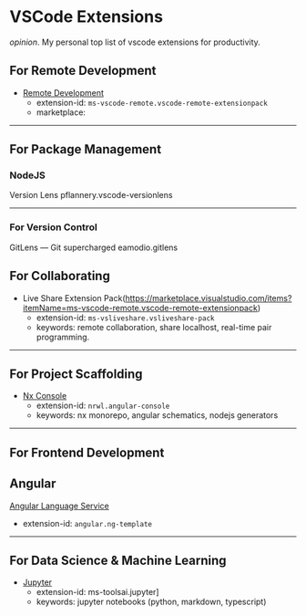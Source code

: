 # VSCode Extensions


_opinion_. My personal top list of vscode extensions for productivity.


## For Remote Development

- [Remote Development](https://marketplace.visualstudio.com/items?itemName=ms-vscode-remote.vscode-remote-extensionpack)
  - extension-id: `ms-vscode-remote.vscode-remote-extensionpack`
  - marketplace: 


---


## For Package Management


### NodeJS

Version Lens
pflannery.vscode-versionlens


---

### For Version Control


GitLens — Git supercharged
eamodio.gitlens

## For Collaborating

- Live Share Extension Pack(https://marketplace.visualstudio.com/items?itemName=ms-vscode-remote.vscode-remote-extensionpack)
  - extension-id: `ms-vsliveshare.vsliveshare-pack`
  - keywords: remote collaboration, share localhost, real-time pair programming.


--- 


## For Project Scaffolding

- [Nx Console](https://marketplace.visualstudio.com/items?itemName=nrwl.angular-console)
  - extension-id: `nrwl.angular-console`
  - keywords: nx monorepo, angular schematics, nodejs generators


---


## For Frontend Development


## Angular

[Angular Language Service](https://marketplace.visualstudio.com/items?itemName=Angular.ng-template)
  - extension-id: `angular.ng-template`


---


## For Data Science & Machine Learning


- [Jupyter](https://marketplace.visualstudio.com/items?itemName=ms-toolsai.jupyter)
  - extension-id: ms-toolsai.jupyter]
  - keywords: jupyter notebooks (python, markdown, typescript)


